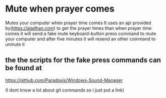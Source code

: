 # Mute when prayer comes
 Mutes your computer when prayer time comes
 It uses an api provided by(https://aladhan.com) to get the prayer times
 than when prayer time comes it will send a fake mute keyboard-button press command
 to mute your computer and after five minutes it will resend an other command to unmute it
## the the scripts for the fake press commands can be found at
 https://github.com/Paradoxis/Windows-Sound-Manager
 
(I dont know a lot about git commands so i just put a link)